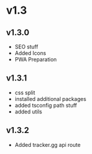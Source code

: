 # v1.3

## v1.3.0

- SEO stuff
- Added Icons
- PWA Preparation

## v1.3.1

- css split
- installed additional packages
- added tsconfig path stuff
- added utils

## v1.3.2

- Added tracker.gg api route
